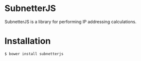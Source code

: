 # SubnetterJS
SubnetterJS is a library for performing IP addressing calculations.

# Installation
```Bash
$ bower install subnetterjs
```
